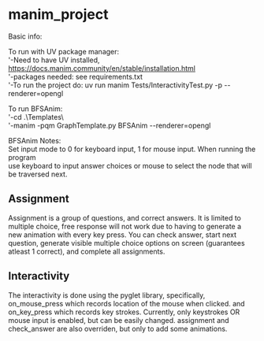 # manim_project
Basic info:  
    
To run with UV package manager:   
'-Need to have UV installed, https://docs.manim.community/en/stable/installation.html  
'-packages needed: see requirements.txt  
'-To run the project do: uv run manim Tests/InteractivityTest.py -p --renderer=opengl  


To run BFSAnim:  
'-cd .\Templates\  
'-manim -pqm GraphTemplate.py BFSAnim --renderer=opengl

BFSAnim Notes:  
Set input mode to 0 for keyboard input, 1 for mouse input. When running the program  
use keyboard to input answer choices or mouse to select the node that will be traversed next.  


## Assignment
Assignment is a group of questions, and correct answers. It is limited to multiple choice, free response will not work due to having to generate a new animation with every key press. You can check answer, start next question, generate visible multiple choice options on   screen (guarantees atleast 1 correct), and complete all assignments.  

## Interactivity 

The interactivity is done using the pyglet library, specifically, on_mouse_press which records location of the mouse when clicked. and on_key_press which records key strokes. Currently, only keystrokes OR mouse input is enabled, but can be easily changed. assignment and check_answer are also overriden, but only to add some animations.  



